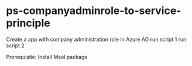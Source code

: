 # ps-companyadminrole-to-service-principle
Create a app with company administration role in Azure AD
run script 1
run script 2


Prerequisite:
Install Msol package
